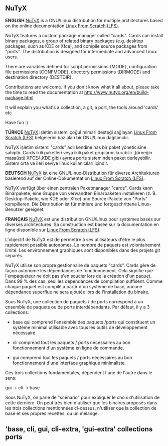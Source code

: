 ## NuTyX

**ENGLISH** [NuTyX](http://www.nutyx.org) is a GNU/Linux distribution for multiple architectures based on the online 
documentation [Linux From Scratch (LFS)](http://www.linuxfromscratch.org).

NuTyX features a custom package manager called "cards". Cards can install binary packages, a group of related binary packages
(e.g. desktop packages, such as KDE or Xfce), and compile source packages from "ports". The distribution is designed
for intermediate and advanced Linux users.

There are variables defined for script permissions {MODE}, configuration file permissions {CONFMODE}, directory permissions {DIRMODE} and destination directory {DESTDIR}.

Contributions are welcome. If you don't know what it all about, please take the time to read the documentation at
http://www.nutyx.org/en/build-package.html

It will explain you what's a collection, a git, a port, the tools around 'cards' etc

Have fun :)

**TÜRKÇE** [NuTyX](http://www.nutyx.org) işletim sistemi çoğul mimari desteği sağlayan 
[Linux From Scratch (LFS)](http://www.linuxfromscratch.org) belgelerini baz alan bir GNU/Linux dağıtımıdır. 

NuTyX işletim sistemi "cards" adlı kendine has bir paket yöneticisine sahiptir. Cards ikili paketleri veya ikili paket gruplarını kurabilir ,(örneğin masaüstü XFCE4,KDE gibi) ayrıca ports sisteminden paket derleyebilir.
Sistem orta ve ileri seviye linux kullanıcıları içindir.


**DEUTSCH** [NuTyX](http://www.nutyx.org) ist eine GNU/Linux-Distribution für diverse Architekturen basierend auf der
Online-Dokumentation [Linux From Scratch (LFS)](http://www.linuxfromscratch.org).

NuTyX verfügt über einen zentralen Paketmanager "cards". Cards kann Binärpakete, eine Gruppe von verwandten Binärpaketen
installieren (z. B. Desktop-Pakete, wie KDE oder Xfce) und Source-Pakete von "Ports" kompilieren. Die Distribution
ist für mittlere und fortgeschrittene Linux-Benutzer geeignet.


**FRANÇAIS** [NuTyX](http://www.nutyx.org) est une distribution GNU/Linux pour systèmes basés sur diverses architectures.
Sa construction est basée sur la documentation en ligne disponible sur [Linux From Scratch (LFS)](http://www.linuxfromscratch.org).

L'objectif de NuTyX est de permettre à ses utilisateurs d'être le plus rapidement possible autonomes.
Le nombre de paquets est volontairement limité. Les environnement graphiques sont disponibles dans des projets git séparés.

NuTyX utilise son propre gestionnaire de paquets "cards". Cards gère de façon autonome
les dépendances de fonctionnement. Cela signifie que l'empaqueteur ne doit pas s'en soucier lors de
la création d'un paquet. Dans 99 % des cas, seul les dépendances de compilation suffisent. Comme chaque
paquet est compilé à partir d'un système de base, aucune dépendance superflue ne sera ajoutée lors
de l'installation du binaire.

Sous NuTyX, une collection de paquets / de ports correspond à un ensemble de paquets ou de ports interdépendants.
Par défaut, il y a 3 collections:
- base qui comprend l'ensemble des paquets /ports  qui constituent un système minimal utilisable avec tous les
outils de développement nécessaire.

- cli comprend tout les paquets / ports nécessaires au bon fonctionnement d'un système en ligne de commande.

- gui comprend tout les paquets / ports nécessaires au bon fonctionnement d'une interface graphique minimaliste.

Ces trois collections fondamentales, dépendent l'une de l'autre dans le sens:

gui -> cli -> base

Sous NuTyX, on parle de "scénario" pour expliquer le choix d'utilisation de cette dernière. On peut très bien
n'utiliser que les binaires proposés dans les trois collections mentionnées ci-dessus, n'utiliser que la collection de
base et ses propres recettes, ou un mélange.

## 'base, cli, gui, cli-extra, 'gui-extra' collections ports

